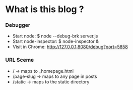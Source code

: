 # What is this blog ?

### Debugger

- Start node:             $ node --debug-brk server.js
- Start node-inspector:   $ node-inspector &
- Visit in Chrome:        http://127.0.0.1:8080/debug?port=5858

### URL Sceme

- /           -> maps to _homepage.html
- /page-slug  -> maps to any page in posts
- /static     -> maps to the static directory
